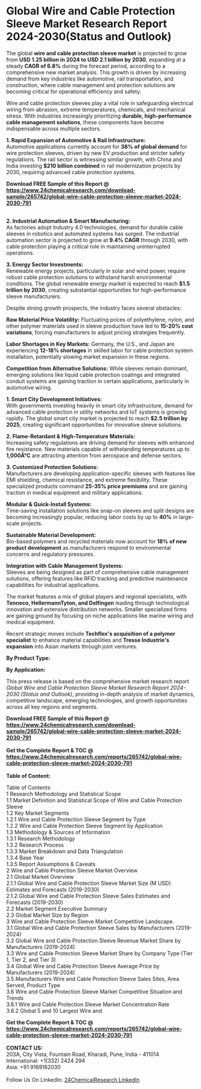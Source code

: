 <h1>Global Wire and Cable Protection Sleeve Market Research Report 2024-2030(Status and Outlook)</h1><p>The global <strong>wire and cable protection sleeve market</strong> is projected to grow from <strong>USD 1.25 billion in 2024 to USD 2.1 billion by 2030</strong>, expanding at a steady <strong>CAGR of 6.8%</strong> during the forecast period, according to a comprehensive new market analysis. This growth is driven by increasing demand from key industries like automotive, rail transportation, and construction, where cable management and protection solutions are becoming critical for operational efficiency and safety.</p><p>Wire and cable protection sleeves play a vital role in safeguarding electrical wiring from abrasion, extreme temperatures, chemicals, and mechanical stress. With industries increasingly prioritizing <strong>durable, high-performance cable management solutions</strong>, these components have become indispensable across multiple sectors.</p><p><strong>1. Rapid Expansion of Automotive &amp; Rail Infrastructure:</strong><br>
Automotive applications currently account for <strong>38% of global demand</strong> for wire protection sleeves, driven by new EV production and stricter safety regulations. The rail sector is witnessing similar growth, with China and India investing <strong>$210 billion combined</strong> in rail modernization projects by 2030, requiring advanced cable protection systems.</p><div><b>Download FREE Sample of this Report @ 
            <a href="https://www.24chemicalresearch.com/download-sample/265742/global-wire-cable-protection-sleeve-market-2024-2030-791">
            https://www.24chemicalresearch.com/download-sample/265742/global-wire-cable-protection-sleeve-market-2024-2030-791</a></b></div><br><p><strong>2. Industrial Automation &amp; Smart Manufacturing:</strong><br>
As factories adopt Industry 4.0 technologies, demand for durable cable sleeves in robotics and automated systems has surged. The industrial automation sector is projected to grow at <strong>9.4% CAGR</strong> through 2030, with cable protection playing a critical role in maintaining uninterrupted operations.</p><p><strong>3. Energy Sector Investments:</strong><br>
Renewable energy projects, particularly in solar and wind power, require robust cable protection solutions to withstand harsh environmental conditions. The global renewable energy market is expected to reach <strong>$1.5 trillion by 2030</strong>, creating substantial opportunities for high-performance sleeve manufacturers.</p><p>Despite strong growth prospects, the industry faces several obstacles:</p><p><strong>Raw Material Price Volatility:</strong> Fluctuating prices of polyethylene, nylon, and other polymer materials used in sleeve production have led to <strong>15-20% cost variations</strong>, forcing manufacturers to adjust pricing strategies frequently.</p><p><strong>Labor Shortages in Key Markets:</strong> Germany, the U.S., and Japan are experiencing <strong>12-18% shortages</strong> in skilled labor for cable protection system installation, potentially slowing market expansion in these regions.</p><p><strong>Competition from Alternative Solutions:</strong> While sleeves remain dominant, emerging solutions like liquid cable protection coatings and integrated conduit systems are gaining traction in certain applications, particularly in automotive wiring.</p><p><strong>1. Smart City Development Initiatives:</strong><br>
With governments investing heavily in smart city infrastructure, demand for advanced cable protection in utility networks and IoT systems is growing rapidly. The global smart city market is projected to reach <strong>$2.5 trillion by 2025</strong>, creating significant opportunities for innovative sleeve solutions.</p><p><strong>2. Flame-Retardant &amp; High-Temperature Materials:</strong><br>
Increasing safety regulations are driving demand for sleeves with enhanced fire resistance. New materials capable of withstanding temperatures up to <strong>1,000Â°C</strong> are attracting attention from aerospace and defense sectors.</p><p><strong>3. Customized Protection Solutions:</strong><br>
Manufacturers are developing application-specific sleeves with features like EMI shielding, chemical resistance, and extreme flexibility. These specialized products command <strong>25-35% price premiums</strong> and are gaining traction in medical equipment and military applications.</p><p><strong>Modular &amp; Quick-Install Systems:</strong><br>
	Time-saving installation solutions like snap-on sleeves and split designs are becoming increasingly popular, reducing labor costs by up to <strong>40%</strong> in large-scale projects.</p><p><strong>Sustainable Material Development:</strong><br>
	Bio-based polymers and recycled materials now account for <strong>18% of new product development</strong> as manufacturers respond to environmental concerns and regulatory pressures.</p><p><strong>Integration with Cable Management Systems:</strong><br>
	Sleeves are being designed as part of comprehensive cable management solutions, offering features like RFID tracking and predictive maintenance capabilities for industrial applications.</p><p>The market features a mix of global players and regional specialists, with <strong>Tenneco, HellermannTyton, and Delfingen</strong> leading through technological innovation and extensive distribution networks. Smaller specialized firms are gaining ground by focusing on niche applications like marine wiring and medical equipment.</p><p>Recent strategic moves include <strong>Techflex's acquisition of a polymer specialist</strong> to enhance material capabilities and <strong>Tresse Industrie's expansion</strong> into Asian markets through joint ventures.</p><p><strong>By Product Type:</strong></p><p><strong>By Application:</strong></p><p>This press release is based on the comprehensive market research report <em>Global Wire and Cable Protection Sleeve Market Research Report 2024-2030 (Status and Outlook)</em>, providing in-depth analysis of market dynamics, competitive landscape, emerging technologies, and growth opportunities across all key regions and segments.</p><div><b>Download FREE Sample of this Report @ 
            <a href="https://www.24chemicalresearch.com/download-sample/265742/global-wire-cable-protection-sleeve-market-2024-2030-791">
            https://www.24chemicalresearch.com/download-sample/265742/global-wire-cable-protection-sleeve-market-2024-2030-791</a></b></div><br><div><b>Get the Complete Report & TOC @ 
            <a href="https://www.24chemicalresearch.com/reports/265742/global-wire-cable-protection-sleeve-market-2024-2030-791">
            https://www.24chemicalresearch.com/reports/265742/global-wire-cable-protection-sleeve-market-2024-2030-791</a></b></div><br>
            <b>Table of Content:</b><p>Table of Contents<br />
1 Research Methodology and Statistical Scope<br />
1.1 Market Definition and Statistical Scope of Wire and Cable Protection Sleeve<br />
1.2 Key Market Segments<br />
1.2.1 Wire and Cable Protection Sleeve Segment by Type<br />
1.2.2 Wire and Cable Protection Sleeve Segment by Application<br />
1.3 Methodology & Sources of Information<br />
1.3.1 Research Methodology<br />
1.3.2 Research Process<br />
1.3.3 Market Breakdown and Data Triangulation<br />
1.3.4 Base Year<br />
1.3.5 Report Assumptions & Caveats<br />
2 Wire and Cable Protection Sleeve Market Overview<br />
2.1 Global Market Overview<br />
2.1.1 Global Wire and Cable Protection Sleeve Market Size (M USD) Estimates and Forecasts (2019-2030)<br />
2.1.2 Global Wire and Cable Protection Sleeve Sales Estimates and Forecasts (2019-2030)<br />
2.2 Market Segment Executive Summary<br />
2.3 Global Market Size by Region<br />
3 Wire and Cable Protection Sleeve Market Competitive Landscape<br />
3.1 Global Wire and Cable Protection Sleeve Sales by Manufacturers (2019-2024)<br />
3.2 Global Wire and Cable Protection Sleeve Revenue Market Share by Manufacturers (2019-2024)<br />
3.3 Wire and Cable Protection Sleeve Market Share by Company Type (Tier 1, Tier 2, and Tier 3)<br />
3.4 Global Wire and Cable Protection Sleeve Average Price by Manufacturers (2019-2024)<br />
3.5 Manufacturers Wire and Cable Protection Sleeve Sales Sites, Area Served, Product Type<br />
3.6 Wire and Cable Protection Sleeve Market Competitive Situation and Trends<br />
3.6.1 Wire and Cable Protection Sleeve Market Concentration Rate<br />
3.6.2 Global 5 and 10 Largest Wire and </p><div><b>Get the Complete Report & TOC @ 
            <a href="https://www.24chemicalresearch.com/reports/265742/global-wire-cable-protection-sleeve-market-2024-2030-791">
            https://www.24chemicalresearch.com/reports/265742/global-wire-cable-protection-sleeve-market-2024-2030-791</a></b></div><br><b>CONTACT US:</b><br>
            203A, City Vista, Fountain Road, Kharadi, Pune, India - 411014<br>
            International: +1(332) 2424 294<br>
            Asia: +91 9169162030 <br><br>
            Follow Us On LinkedIn: <a href="https://www.linkedin.com/company/24chemicalresearch/">24ChemicalResearch LinkedIn</a>